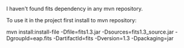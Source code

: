 
I haven't found fits dependency in any mvn repository.

To use it in the project first install to mvn repository:

mvn install:install-file -Dfile=fits1.3.jar -Dsources=fits1.3_source.jar  -DgroupId=eap.fits -DartifactId=fits -Dversion=1.3 -Dpackaging=jar
